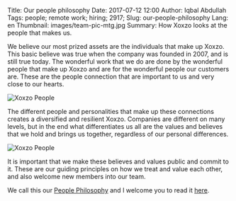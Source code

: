 Title: Our people philosophy
Date: 2017-07-12 12:00
Author: Iqbal Abdullah
Tags: people; remote work; hiring; 2917;
Slug: our-people-philosophy
Lang: en
Thumbnail: images/team-pic-mtg.jpg
Summary: How Xoxzo looks at the people that makes us.

We believe our most prized assets are the individuals that make up Xoxzo. This
basic believe was true when the company was founded in 2007, and is still true
today. The wonderful work that we do are done by the wonderful people that make
up Xoxzo and are for the wonderful people our customers are. These are the
people connection that are important to us and very close to our hearts.

![Xoxzo People]({filename}/images/team-pic-mtg.jpg)

The different people and personalities that make up these connections creates a
diversified and resilient Xoxzo. Companies are different on many levels, but
in the end what differentiates us all are the values and believes that we hold
and brings us together, regardless of our personal differences.

![Xoxzo People]({filename}/images/team-pic-lunch.jpg)

It is important that we make these believes and values public and commit to it.
These are our guiding principles on how we treat and value each other, and also
welcome new members into our team.

We call this our [People Philosophy](https://info.xoxzo.com/en/hiring/) and I
welcome you to read it [here](https://info.xoxzo.com/en/hiring/).

